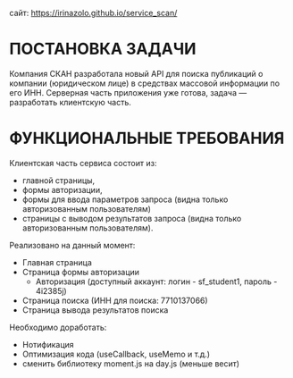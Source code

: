 сайт: https://irinazolo.github.io/service_scan/

# ПОСТАНОВКА ЗАДАЧИ
Компания СКАН разработала новый API для поиска публикаций о компании (юридическом лице) в средствах массовой информации по его ИНН. Серверная часть приложения уже готова, задача — разработать клиентскую часть.

# ФУНКЦИОНАЛЬНЫЕ ТРЕБОВАНИЯ
Клиентская часть сервиса состоит из:
* главной страницы,
* формы авторизации,
* формы для ввода параметров запроса (видна только авторизованным пользователям)
* страницы с выводом результатов запроса (видна только авторизованным пользователям).

Реализовано на данный момент:
* Главная страница
* Страница формы авторизации
    * Авторизация (доступный аккаунт: логин - sf_student1, пароль - 4i2385j)
* Страница поиска (ИНН для поиска: 7710137066)
* Страница вывода результатов поиска

Необходимо доработать:
* Нотификация
* Оптимизация кода (useCallback, useMemo и т.д.)
* сменить библиотеку moment.js на day.js (меньше весит)
